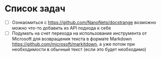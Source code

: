 # Список задач

- [ ] Ознкаомиться с <https://github.com/NanoNets/docstrange> возможно можно что-то добавить из API подхода к себе
- [ ] Подумать на счет перехода на использование инструмента от Microsoft для возвращения текста в формате Markdown <https://github.com/microsoft/markitdown>, а уже потом при необходимости в обычный текст (если это будет необходимо)
